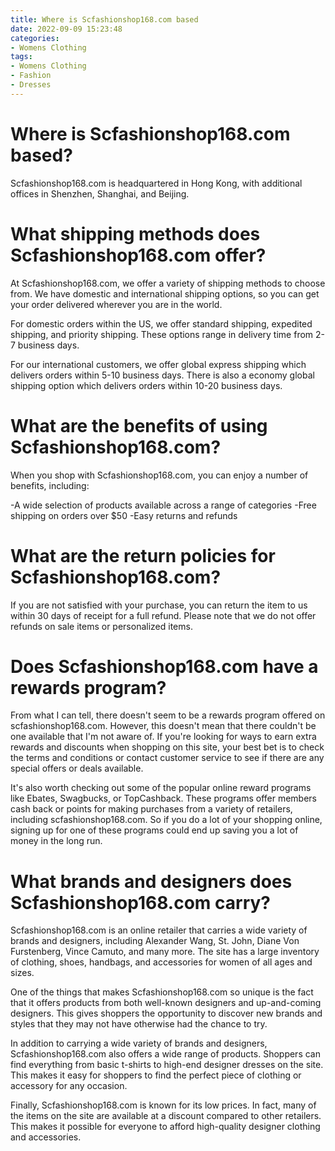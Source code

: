 ```yaml
---
title: Where is Scfashionshop168.com based
date: 2022-09-09 15:23:48
categories:
- Womens Clothing
tags:
- Womens Clothing
- Fashion
- Dresses
---
```



#  Where is Scfashionshop168.com based?

Scfashionshop168.com is headquartered in Hong Kong, with additional offices in Shenzhen, Shanghai, and Beijing.

#  What shipping methods does Scfashionshop168.com offer?

At Scfashionshop168.com, we offer a variety of shipping methods to choose from. We have domestic and international shipping options, so you can get your order delivered wherever you are in the world.

For domestic orders within the US, we offer standard shipping, expedited shipping, and priority shipping. These options range in delivery time from 2-7 business days.

For our international customers, we offer global express shipping which delivers orders within 5-10 business days. There is also a economy global shipping option which delivers orders within 10-20 business days. 

 # What are the benefits of using Scfashionshop168.com?

When you shop with Scfashionshop168.com, you can enjoy a number of benefits, including:

-A wide selection of products available across a range of categories
-Free shipping on orders over $50
-Easy returns and refunds

#  What are the return policies for Scfashionshop168.com?

If you are not satisfied with your purchase, you can return the item to us within 30 days of receipt for a full refund. Please note that we do not offer refunds on sale items or personalized items.

#  Does Scfashionshop168.com have a rewards program?

From what I can tell, there doesn't seem to be a rewards program offered on scfashionshop168.com. However, this doesn't mean that there couldn't be one available that I'm not aware of. If you're looking for ways to earn extra rewards and discounts when shopping on this site, your best bet is to check the terms and conditions or contact customer service to see if there are any special offers or deals available.

It's also worth checking out some of the popular online reward programs like Ebates, Swagbucks, or TopCashback. These programs offer members cash back or points for making purchases from a variety of retailers, including scfashionshop168.com. So if you do a lot of your shopping online, signing up for one of these programs could end up saving you a lot of money in the long run.

#  What brands and designers does Scfashionshop168.com carry?

Scfashionshop168.com is an online retailer that carries a wide variety of brands and designers, including Alexander Wang, St. John, Diane Von Furstenberg, Vince Camuto, and many more. The site has a large inventory of clothing, shoes, handbags, and accessories for women of all ages and sizes.

One of the things that makes Scfashionshop168.com so unique is the fact that it offers products from both well-known designers and up-and-coming designers. This gives shoppers the opportunity to discover new brands and styles that they may not have otherwise had the chance to try.

In addition to carrying a wide variety of brands and designers, Scfashionshop168.com also offers a wide range of products. Shoppers can find everything from basic t-shirts to high-end designer dresses on the site. This makes it easy for shoppers to find the perfect piece of clothing or accessory for any occasion.

Finally, Scfashionshop168.com is known for its low prices. In fact, many of the items on the site are available at a discount compared to other retailers. This makes it possible for everyone to afford high-quality designer clothing and accessories.